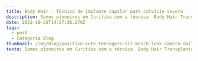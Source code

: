 ```yaml
---
title: Body Hair - Técnica de implante capilar para calvície severa
description: Somos pioneiros em Curitiba com a técnica  Body Hair Transplantation (em tradução livre, transplante de pelos corporais), que exige enorme expertise e permite a realização da cirurgia de transplante capilar na maioria dos casos de calvície, incluindo aquelas em estágios mais avançados. 
date: 2022-10-28T14:27:36.279Z
tags:
  - post
  - Categoria Blog
thumbnail: /img/Blog/positive-cute-teenagers-sit-bench-look-camera-smile-cute-boys-girls-schoolchildren-outdoors 1.svg
texto: Somos pioneiros em Curitiba com a técnica  Body Hair Transplantation (em tradução livre, transplante de pelos corporais), que exige enorme expertise e permite a realização da cirurgia de transplante capilar na maioria dos casos de calvície, incluindo aquelas em estágios mais avançados.<br><br>A Gazeta do Povo publicou uma matéria na qual você pode conferir mais detalhadamente como funciona essa técnica inovadora! Leia mais neste <a href="https://bit.ly/3kYKnd7" target="_blank">link</a>.
---
```


